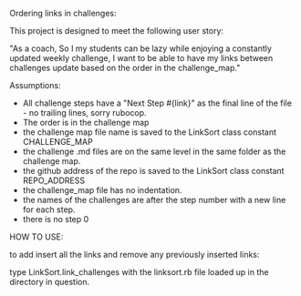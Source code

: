 Ordering links in challenges:

This project is designed to meet the following user story:

"As a coach,
So I my students can be lazy while enjoying a constantly updated weekly challenge,
I want to be able to have my links between challenges update based on the order in the challenge_map."

Assumptions:

 - All challenge steps have a "Next Step #{link}" as the final line of the file - no trailing lines, sorry rubocop.
 - The order is in the challenge map
 - the challenge map file name is saved to the LinkSort class constant CHALLENGE_MAP
 - the challenge .md files are on the same level in the same folder as the challenge map.
 - the github address of the repo is saved to the LinkSort class constant REPO_ADDRESS
 - the challenge_map file has no indentation.
 - the names of the challenges are after the step number with a new line for each step.
 - there is no step 0

HOW TO USE: 

to add insert all the links and remove any previously inserted links:

type LinkSort.link_challenges with the linksort.rb file loaded up in the directory in question.
